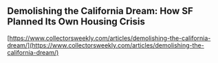 ## Demolishing the California Dream: How SF Planned Its Own Housing Crisis
  
  [https://www.collectorsweekly.com/articles/demolishing-the-california-dream/](https://www.collectorsweekly.com/articles/demolishing-the-california-dream/)